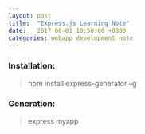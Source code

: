 ```yaml
---
layout: post
title:  "Express.js Learning Note"
date:   2017-08-01 10:50:00 +0800
categories: webapp development note
---
```

### Installation:
> npm install express-generator –g

### Generation:
> express myapp
